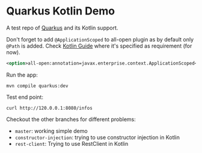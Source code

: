 # Quarkus Kotlin Demo

A test repo of [Quarkus](https://quarkus.io) and its Kotlin support.


Don't forget to add `@ApplicationScoped` to all-open plugin as by default only `@Path` is added.
Check [Kotlin Guide](https://quarkus.io/guides/kotlin) where it's specified as requirement (for now).

```xml
<option>all-open:annotation=javax.enterprise.context.ApplicationScoped</option>
``` 

Run the app:
```
mvn compile quarkus:dev
```

Test end point:
```
curl http://120.0.0.1:8080/infos
```

Checkout the other branches for different problems:
 - `master`: working simple demo
 - `constructor-injection`: trying to use constructor injection in Kotlin
 - `rest-client`: Trying to use RestClient in Kotlin

